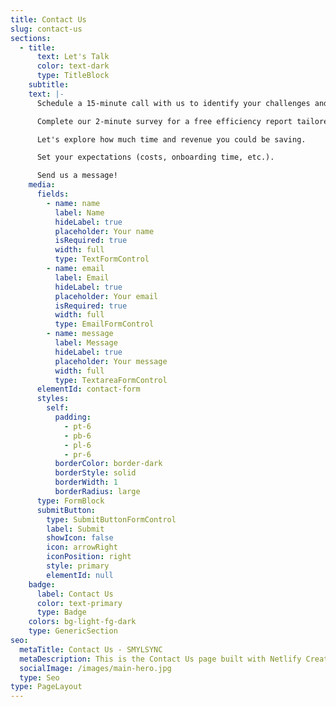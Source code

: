 ```yaml
---
title: Contact Us
slug: contact-us
sections:
  - title:
      text: Let's Talk
      color: text-dark
      type: TitleBlock
    subtitle: 
    text: |-
      Schedule a 15-minute call with us to identify your challenges and goals.

      Complete our 2-minute survey for a free efficiency report tailored to your practice.

      Let's explore how much time and revenue you could be saving.

      Set your expectations (costs, onboarding time, etc.).

      Send us a message!
    media:
      fields:
        - name: name
          label: Name
          hideLabel: true
          placeholder: Your name
          isRequired: true
          width: full
          type: TextFormControl
        - name: email
          label: Email
          hideLabel: true
          placeholder: Your email
          isRequired: true
          width: full
          type: EmailFormControl
        - name: message
          label: Message
          hideLabel: true
          placeholder: Your message
          width: full
          type: TextareaFormControl
      elementId: contact-form
      styles:
        self:
          padding:
            - pt-6
            - pb-6
            - pl-6
            - pr-6
          borderColor: border-dark
          borderStyle: solid
          borderWidth: 1
          borderRadius: large
      type: FormBlock
      submitButton:
        type: SubmitButtonFormControl
        label: Submit
        showIcon: false
        icon: arrowRight
        iconPosition: right
        style: primary
        elementId: null
    badge:
      label: Contact Us
      color: text-primary
      type: Badge
    colors: bg-light-fg-dark
    type: GenericSection
seo:
  metaTitle: Contact Us - SMYLSYNC
  metaDescription: This is the Contact Us page built with Netlify Create.
  socialImage: /images/main-hero.jpg
  type: Seo
type: PageLayout
---
```

